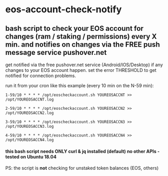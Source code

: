 # eos-account-check-notify
## bash script to check your EOS account for changes (ram / staking / permissions) every X min. and notifies on changes via the FREE push message service pushover.net

get notified via the free pushover.net service (Android/IOS/Desktop) if any changes to your EOS account happen. 
set the error THRESHOLD to get notified for connection problems.

run it from your cron like this example (every 10 min on the N-59 min):

`1-59/10 * * * * /opt/eoscheckaccount.sh YOUREOSACCNT >> /opt/YOUREOSACCNT.log`

`2-59/10 * * * * /opt/eoscheckaccount.sh YOUREOSACCN2 >> /opt/YOUREOSACCN2.log`

`3-59/10 * * * * /opt/eoscheckaccount.sh YOUREOSACCN3 >> /opt/YOUREOSACCN3.log`

`4-59/10 * * * * /opt/eoscheckaccount.sh YOUREOSACCN4 >> /opt/YOUREOSACCN4.log`


#### this bash script needs ONLY curl & jq installed (default) no other APIs - tested on Ubuntu 18.04 

PS: the script is **not** checking for unstaked token balances (EOS, others)

